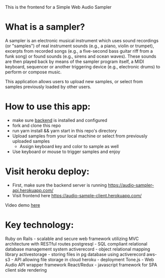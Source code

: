 This is the frontend for a Simple Web Audio Sampler

# What is a sampler?

A sampler is an electronic musical instrument which uses sound recordings (or "samples") of real instrument sounds (e.g., a piano, violin or trumpet), excerpts from recorded songs (e.g., a five-second bass guitar riff from a funk song) or found sounds (e.g., sirens and ocean waves). These sounds are then played back by means of the sampler program itself, a MIDI keyboard, sequencer or another triggering device (e.g., electronic drums) to perform or compose music.

This application allows users to upload new samples, or select from samples previously loaded by other users.

# How to use this app:
  
  - make sure [backend](https://github.com/lovecosma/Sampler-backend) is installed and configured 
  - fork and clone this repo
  - run yarn install && yarn start in this repo's directory
  - Upload samples from your local machine or select from previously uploaded samples
    - Assign keyboard key and color to sample as well
  - Use keyboard or mouse to trigger samples and enjoy


# Visit heroku deploy:
- First, make sure the backend server is running https://audio-sampler-api.herokuapp.com/
- Visit frontend here https://audio-sample-client.herokuapp.com/

Video demo [here](https://youtu.be/Onyck4wJM5U)

# Key technology:

Ruby on Rails - scalable and secure web framework utilizing MVC architecture with RESTful routes
postgresql - SQL compliant relational database management system
activerecord - object relational mapping library
activestorage - storing files in pg database using activerecord
aws-s3 - API allowing file storage in cloud
heroku - deployment
Tone.js - Web Audio API wrapper framework
React/Redux - javascript framework for SPA client side rendering
